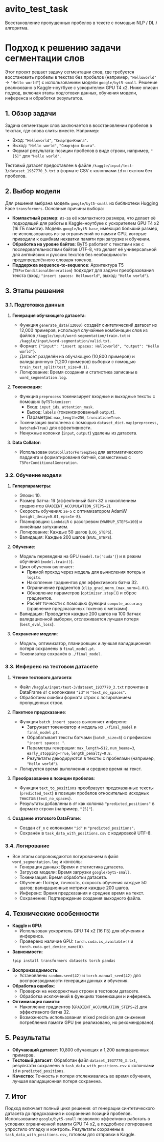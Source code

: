 # avito_test_task
Восстановление пропущенных пробелов в тексте с помощью NLP / DL / алгоритма.

# Подход к решению задачи сегментации слов

Этот проект решает задачу сегментации слов, где требуется восстановить пробелы в текстах без пробелов (например, `"Helloworld"` → `"Hello world"`) с использованием модели `google/byt5-small`. Решение реализовано в Kaggle-ноутбуке с ускорителем GPU T4 x2. Ниже описан подход, включая этапы подготовки данных, обучения модели, инференса и обработки результатов.

## 1. Обзор задачи
Задача сегментации слов заключается в восстановлении пробелов в текстах, где слова слиты вместе. Например:
- Вход: `"Helloworld"`, `"СмартфонКнига"`.
- Выход: `"Hello world"`, `"Смартфон Книга"`.
- Формат результата: позиции пробелов в виде строки, например, `"[5]"` для `"Hello world"`.

Тестовый датасет предоставлен в файле `/kaggle/input/test-3/dataset_1937770_3.txt` в формате CSV с колонками `id` и текстом без пробелов.

## 2. Выбор модели
Для решения выбрана модель `google/byt5-small` из библиотеки Hugging Face `transformers`. Основные причины выбора:
- **Компактный размер**: из-за её компактного размера, что делает её подходящей для работы в Kaggle-ноутбуке с ускорителем GPU T4 x2 (16 ГБ памяти). Модель `google/byt5-base`, имеющая больший размер, не использовалась из-за ограничений по памяти GPU, которые приводили к ошибкам нехватки памяти при загрузке и обучении.
- **Обработка на уровне байтов**: ByT5 работает с текстами как с последовательностями байтов UTF-8, что делает её универсальной для английских и русских текстов без необходимости предопределённого словаря токенов.
- **Поддержка sequence-to-sequence**: Архитектура T5 (`T5ForConditionalGeneration`) подходит для задачи преобразования текста (вход: `"insert spaces: Helloworld"`, выход: `"Hello world"`).

## 3. Этапы решения

### 3.1. Подготовка данных
1. **Генерация обучающего датасета**:
   - Функция `generate_data(12000)` создаёт синтетический датасет из 12,000 примеров, используя случайные комбинации слов из файлов `/kaggle/input/word-segmentation/train.txt` и `/kaggle/input/word-segmentation/valid.txt`.
   - Формат: `{"input": "insert spaces: Helloworld", "output": "Hello world"}`.
   - Датасет разделён на обучающую (10,800 примеров) и валидационную (1,200 примеров) выборки с помощью `train_test_split(test_size=0.1)`.
   - Логирование: Время создания и статистика записаны в `word_segmentation.log`.

2. **Токенизация**:
   - Функция `preprocess` токенизирует входные и выходные тексты с помощью `ByT5Tokenizer`:
     - Вход: `input_ids`, `attention_mask`.
     - Выход: `labels` (токенизированный `output`).
     - Параметры: `max_length=256`, `truncation=True`.
   - Токенизация выполнена с помощью `dataset_dict.map(preprocess, batched=True)` для эффективности.
   - Ненужные колонки (`input`, `output`) удалены из датасета.

3. **Data Collator**:
   - Использован `DataCollatorForSeq2Seq` для автоматического паддинга и форматирования батчей, совместимых с `T5ForConditionalGeneration`.

### 3.2. Обучение модели
1. **Гиперпараметры**:
   - Эпохи: 10.
   - Размер батча: 16 (эффективный батч 32 с накоплением градиентов `GRADIENT_ACCUMULATION_STEPS=2`).
   - Скорость обучения: `2e-5` с оптимизатором AdamW (`weight_decay=0.01`, `eps=1e-8`).
   - Планировщик: `LambdaLR` с разогревом (`WARMUP_STEPS=100`) и линейным затуханием.
   - Логирование: Каждые 50 шагов (`LOG_STEPS`).
   - Валидация: Каждые 200 шагов (`EVAL_STEPS`).

2. **Обучение**:
   - Модель переведена на GPU (`model.to('cuda')`) и в режим обучения (`model.train()`).
   - Цикл обучения включает:
     - Прямой проход через модель для вычисления потерь и `logits`.
     - Накопление градиентов для эффективного батча 32.
     - Ограничение градиентов (`clip_grad_norm_(max_norm=1.0)`).
     - Обновление параметров (`optimizer.step()`) и сброс градиентов.
     - Расчёт точности с помощью функции `compute_accuracy` (сравнение предсказанных токенов с метками).
   - Валидация: Проводится каждые 200 шагов на 100 батчах валидационной выборки, отслеживается лучшая потеря (`best_eval_loss`).

3. **Сохранение модели**:
   - Модель, оптимизатор, планировщик и лучшая валидационная потеря сохранены в `final_model.pt`.
   - Токенизатор сохранён в `./final_model`.

### 3.3. Инференс на тестовом датасете
1. **Чтение тестового датасета**:
   - Файл `/kaggle/input/test-3/dataset_1937770_3.txt` прочитан в DataFrame `df` с колонками `"id"` и `"text_no_spaces"`.
   - Обработаны ошибки формата строк с логированием пропущенных строк.

2. **Пакетное предсказание**:
   - Функция `batch_insert_spaces` выполняет инференс:
     - Загружает токенизатор и модель из `./final_model` и `final_model.pt`.
     - Обрабатывает тексты батчами (`batch_size=8`) с префиксом `"insert spaces: "`.
     - Параметры генерации: `max_length=512`, `num_beams=3`, `early_stopping=True`, `length_penalty=0.8`.
     - Результаты декодируются в тексты с пробелами (например, `"Hello world"`).
   - Логируется время выполнения и среднее время на текст.

3. **Преобразование в позиции пробелов**:
   - Функция `text_to_positions` преобразует предсказанные тексты (`predicted_text`) в позиции пробелов относительно исходных текстов (`text_no_spaces`).
   - Результаты добавлены в `df` как колонка `"predicted_positions"` в формате строки (например, `"[5]"`).

4. **Создание итогового DataFrame**:
   - Создан `df_n` с колонками `"id"` и `"predicted_positions"`.
   - Сохранён в `task_data_with_positions.csv` с кодировкой UTF-8.

### 3.4. Логирование
- Все этапы сопровождаются логированием в файл `word_segmentation.log` и консоль:
  - Генерация данных: Время и статистика датасета.
  - Загрузка модели: Время загрузки `google/byt5-small`.
  - Токенизация: Время обработки датасета.
  - Обучение: Потери, точность, скорость обучения каждые 50 шагов; валидационные метрики каждые 200 шагов.
  - Инференс: Время предсказания и среднее время на текст.
  - Сохранение: Подтверждение создания выходного файла.

## 4. Технические особенности
- **Kaggle и GPU**:
  - Использован ускоритель GPU T4 x2 (16 ГБ) для обучения и инференса.
  - Проверено наличие GPU: `torch.cuda.is_available()` и `torch.cuda.get_device_name(0)`.
- **Зависимости**:
  ```bash
  !pip install transformers datasets torch pandas

- **Воспроизводимость**:
  - Установлены `random.seed(42)` и `torch.manual_seed(42)` для воспроизводимости генерации данных и обучения.
- **Обработка ошибок**:
  - Проверки на некорректные строки в тестовом датасете.
  - Обработка исключений в функциях токенизации и инференса.
- **Оптимизация памяти**:
  - Накопление градиентов (`GRADIENT_ACCUMULATION_STEPS=2`) для эффективного батча 32.
  - Возможность использования mixed precision для снижения потребления памяти GPU (не реализовано, но рекомендовано).

## 5. Результаты
- **Обучающий датасет**: 10,800 обучающих и 1,200 валидационных примеров.
- **Тестовый датасет**: Обработан файл `dataset_1937770_3.txt`, результаты сохранены в `task_data_with_positions.csv` с колонками `id` и `predicted_positions`.
- **Качество**: Точность и потери отслеживались во время обучения, лучшая валидационная потеря сохранена.

## 7. Итог
Подход включает полный цикл решения: от генерации синтетического датасета до предсказания и сохранения позиций пробелов. Использование `google/byt5-small` позволило эффективно работать в условиях ограниченной памяти GPU T4 x2, а подробное логирование упростило отладку и контроль. Результаты сохранены в `task_data_with_positions.csv`, готовом для отправки в Kaggle.
